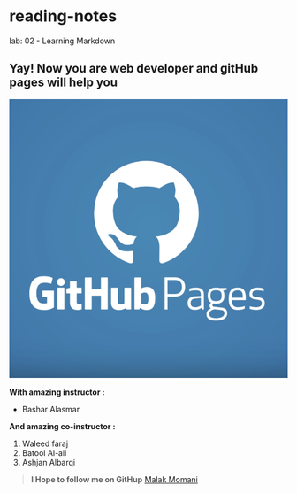 # reading-notes
lab: 02 - Learning Markdown

## Yay! Now you are web developer and gitHub pages will help you 

![gitHubPages](https://raw.githubusercontent.com/github/explore/80688e429a7d4ef2fca1e82350fe8e3517d3494d/collections/github-pages-examples/github-pages-examples.png)

**With amazing instructor :**
- Bashar Alasmar

**And amazing co-instructor :**
1. Waleed faraj
2. Batool Al-ali 
3. Ashjan Albarqi 

> **I Hope to follow me on GitHup** 
[Malak Momani](https://github.com/malakMomani)




